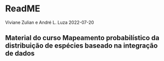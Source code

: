 ReadME
================
Viviane Zulian e André L. Luza
2022-07-20

<!-- README.md is generated from README.Rmd. Please edit that file -->
<!-- badges: start -->
<!-- badges: end -->

## Material do curso **Mapeamento probabilístico da distribuição de espécies baseado na integração de dados**
